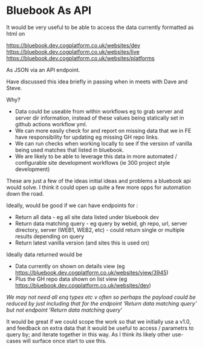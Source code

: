 
# Bluebook As API


It would be very useful to be able to access the data currently formatted as html on 

https://bluebook.dev.cogplatform.co.uk/websites/dev
https://bluebook.dev.cogplatform.co.uk/websites/live
https://bluebook.dev.cogplatform.co.uk/websites/platforms
 
As JSON via an API endpoint.

Have discussed this idea briefly in passing when in meets with Dave and Steve.

Why?
- Data could be useable from within workflows eg to grab server and server dir information, instead of these values being statically set in github actions workflow yml.
- We can more easily check for and report on missing data that we in FE have responsibility for updating eg missing GH repo links.
- We can run checks when working locally to see if the version of vanilla being used matches that listed in bluebook.
- We are likely to be able to leverage this data in more automated / configurable site development workflows (ie 300 project style development)
  
These are just a few of the ideas initial ideas and problems a bluebook api would solve. I think it could open up quite a few more opps for automation down the road.

Ideally, would be good if we can have endpoints for :
- Return all data - eg all site data listed under bluebook dev
- Return data matching query - eg query by webid, gh repo, url, server directory, server (WEB1, WEB2, etc) - could return single or multiple results depending on query
- Return latest vanilla version (and sites this is used on)

Ideally data returned would be 
- Data currently on shown on details view 
	(eg https://bluebook.dev.cogplatform.co.uk/websites/view/3945) 
- Plus the GH repo data shown on list view 
	(eg https://bluebook.dev.cogplatform.co.uk/websites/dev)

*We may not need all enq types etc v often so perhaps the payload could be reduced by just including that for the endpoint 'Return data matching query' but not endpoint 'Return data matching query'*

It would be great if we could scope the work so that we initially use a v1.0, and feedback on extra data that it would be useful to access / parametrs to query by; and iterate together in this way. As I think its likely other use-cases will surface once start to use this.

